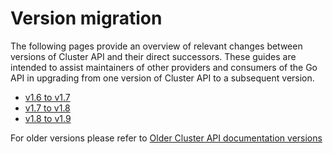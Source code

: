 # Version migration

The following pages provide an overview of relevant changes between versions of Cluster API and their direct successors. These guides are intended to assist 
maintainers of other providers and consumers of the Go API in upgrading from one version of Cluster API to a subsequent version.

- [v1.6 to v1.7](v1.6-to-v1.7.md)
- [v1.7 to v1.8](v1.7-to-v1.8.md)
- [v1.8 to v1.9](v1.7-to-v1.8.md)

For older versions please refer to [Older Cluster API documentation versions](#clusterapi-documentation-versions)
